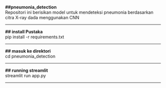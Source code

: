 **##pneumonia_detection**  
Repositori ini berisikan model untuk mendeteksi pneumonia berdasarkan citra X-ray dada menggunakan CNN  

---

**## install Pustaka**  
pip install -r requirements.txt  

---

**## masuk ke direktori**  
cd pneumonia_detection  

---

**## running streamlit**  
streamlit run app.py  

---
